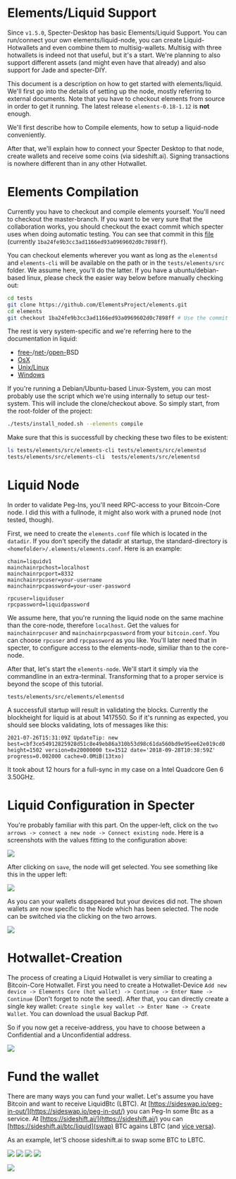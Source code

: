 # Elements/Liquid Support
Since `v1.5.0`, Specter-Desktop has basic Elements/Liquid Support. You can run/connect your own elements/liquid-node, you can create Liquid-Hotwallets and even combine them to multisig-wallets. Multisig with three hotwallets is indeed not that useful, but it's a start. We're planning to also support different assets (and might even have that already) and also support for Jade and specter-DIY.

This document is a description on how to get started with elements/liquid. We'll first go into the details of setting up the node, mostly referring to external documents. Note that you have to checkout elements from source in order to get it running. The latest release `elements-0.18-1.12` is __not__ enough.

We'll first describe how to Compile elements, how to setup a liquid-node conveniently.

After that, we'll explain how to connect your Specter Desktop to that node, create wallets and receive some coins (via sideshift.ai). Signing transactions is nowhere different than in any other Hotwallet.

# Elements Compilation

Currently you have to checkout and compile elements yourself. You'll need to checkout the master-branch. If you want to be very sure that the collaboration works, you should checkout the exact commit which specter uses when doing automatic testing. You can see that commit in this [file](../tests/elements_gitrev_pinned) (currently `1ba24fe9b3cc3ad1166ed93a0969602d0c7898ff`).

You can checkout elements wherever you want as long as the `elementsd` and `elements-cli` will be available on the path or in the `tests/elements/src` folder. We assume here, you'll do the latter. If you have a ubuntu/debian-based linux, please check the easier way below before manually checking out:

```sh
cd tests
git clone https://github.com/ElementsProject/elements.git
cd elements
git checkout 1ba24fe9b3cc3ad1166ed93a0969602d0c7898ff # Use the commit from the file above
```

The rest is very system-specific and we're referring here to the documentation in liquid:
* [free-](https://github.com/ElementsProject/elements/blob/elements-0.18.1.12/doc/build-freebsd.md)/[net-](https://github.com/ElementsProject/elements/blob/elements-0.18.1.12/doc/build-netbsd.md)/[open-](https://github.com/ElementsProject/elements/blob/elements-0.18.1.12/doc/build-openbsd.md)BSD
* [OsX](https://github.com/ElementsProject/elements/blob/elements-0.18.1.12/doc/build-osx.md)
* [Unix/Linux](https://github.com/ElementsProject/elements/blob/elements-0.18.1.12/doc/build-unix.md)
* [Windows](https://github.com/ElementsProject/elements/blob/elements-0.18.1.12/doc/build-windows.md)

If you're running a Debian/Ubuntu-based Linux-System, you can most probably use the script which we're using internally to setup our test-system. This will include the clone/checkout above. So simply start, from the root-folder of the project:

```sh
./tests/install_noded.sh --elements compile
```

Make sure that this is successfull by checking these two files to be existent:

```sh
ls tests/elements/src/elements-cli tests/elements/src/elementsd
tests/elements/src/elements-cli  tests/elements/src/elementsd
```

# Liquid Node
In order to validate Peg-Ins, you'll need RPC-access to your Bitcoin-Core node. I did this with a fullnode, it might also work with a pruned node (not tested, though).

First, we need to create the `elements.conf` file which is located in the `datadir`. If you don't specify the datadir at startup, the standard-directory is `<homefolder>/.elements/elements.conf`. Here is an example:

```
chain=liquidv1
mainchainrpchost=localhost
mainchainrpcport=8332
mainchainrpcuser=your-username
mainchainrpcpassword=your-user-password

rpcuser=liquiduser
rpcpassword=liquidpassword
```

We assume here, that you're running the liquid node on the same machine than the core-node, therefore `localhost`. Get the values for `mainchainrpcuser` and `mainchainrpcpassword` from your `bitcoin.conf`. You can choose `rpcuser` and `rpcpassword` as you like. You'll later need that in specter, to configure access to the elements-node, similiar than to the core-node.

After that, let's start the `elements-node`. We'll start it simply via the commandline in an extra-terminal. Transforming that to a proper service is beyond the scope of this tutorial.

```
tests/elements/src/elements/elementsd
```

A successfull startup will result in validating the blocks. Currently the blockheight for liquid is at about 1417550. So if it's running as expected, you should see blocks validating, lots of messages like this:

```
2021-07-26T15:31:09Z UpdateTip: new best=cbf3ce54912825928d51c8e49eb86a310b53d98c61da560bd9e95ee62e019cd0 height=1502 version=0x20000000 tx=1512 date='2018-09-28T10:38:59Z' progress=0.002000 cache=0.0MiB(13txo)
```

It took about 12 hours for a full-sync in my case on a Intel Quadcore Gen 6 3.50GHz.

# Liquid Configuration in Specter

You're probably familiar with this part. On the upper-left, click on the `two arrows -> connect a new node -> Connect existing node`. Here is a screenshots with the values fitting to the configuration above:

![](./elements_liquidconfig.png)

After clicking on `save`, the node will get selected. You see something like this in the upper left:

![](./elements_nav.png)

As you can your wallets disappeared but your devices did not. The shown wallets are now specific to the Node which has been selected. The node can be switched via the clicking on the two arrows.

![](./elements_nodechoose.png)

# Hotwallet-Creation

The process of creating a Liquid Hotwallet is very similiar to creating a Bitcoin-Core Hotwallet. First you need to create a Hotwallet-Device `Add new device -> Elements Core (hot wallet) -> Continue -> Enter Name -> Continue` (Don't forget to note the seed).
After that, you can directly create a single key wallet: `Create single key wallet -> Enter Name -> Create Wallet`. You can download the usual Backup Pdf.

So if you now get a receive-address, you have to choose between a Confidential and a Unconfidential address.

![](./elements_receive.png)

# Fund the wallet

There are many ways you can fund your wallet. Let's assume you have Bitcoin and want to receive LiquidBtc (LBTC). At [https://sideswap.io/peg-in-out/](https://sideswap.io/peg-in-out/) you can Peg-In some Btc as a service. At [https://sideshift.ai/](https://sideshift.ai/) you can [https://sideshift.ai/btc/liquid](swap) BTC agains LBTC (and [vice versa](https://sideshift.ai/liquid/btc)).

As an example, let'S choose sideshift.ai to swap some BTC to LBTC.

![](./elements_sideshift1.png) ![](./elements_sideshift2.png) ![](./elements_sideshift3.png) ![](./elements_sideshift4.png) 

![](./elements_txs.png)

